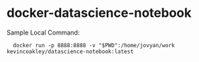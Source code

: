 # docker-datascience-notebook

Sample Local Command:

```
  docker run -p 8888:8888 -v "$PWD":/home/jovyan/work kevincoakley/datascience-notebook:latest
```
